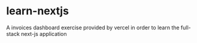 # learn-nextjs
A invoices dashboard exercise provided by vercel in order to learn the full-stack next-js application
